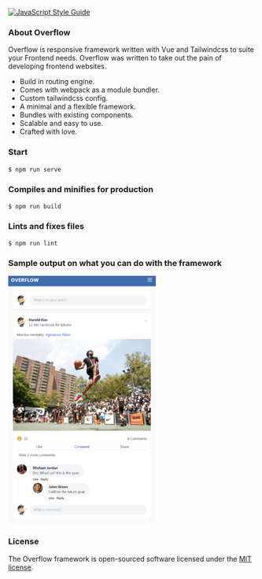 [![JavaScript Style Guide](https://img.shields.io/badge/code_style-standard-brightgreen.svg)](https://standardjs.com)


### About Overflow

Overflow is responsive framework written with Vue and Tailwindcss to suite your Frontend needs. Overflow was written to take out the pain of developing frontend websites. 

- Build in routing engine.
- Comes with webpack as a module bundler.
- Custom tailwindcss config.
- A minimal and a flexible framework.
- Bundles with existing components.
- Scalable and easy to use.
- Crafted with love.  

### Start

    $ npm run serve

### Compiles and minifies for production

    $ npm run build

### Lints and fixes files

    $ npm run lint

### Sample output on what you can do with the framework

<p align="left">
    <img src="https://raw.githubusercontent.com/groovey/cards/main/sample.png" width="300">
</p>
 
### License

The Overflow framework is open-sourced software licensed under the [MIT license](https://opensource.org/licenses/MIT).
